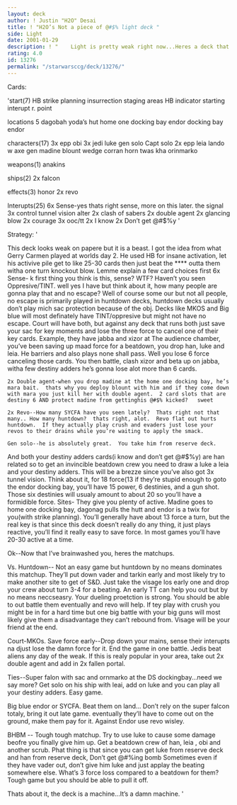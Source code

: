 ```yaml
---
layout: deck
author: ! Justin "H2O" Desai
title: ! "H2O’s Not a piece of @#$% light deck "
side: Light
date: 2001-01-29
description: ! "    Light is pretty weak right now...Heres a deck that isn’t totally @#$%."
rating: 4.0
id: 13276
permalink: "/starwarsccg/deck/13276/"
---
```

Cards: 

'start(7)
HB
strike planning
insurrection
staging areas
HB indicator
starting interupt
r. point

locations 5
dagobah
yoda’s hut
home one docking bay
endor docking bay
endor

characters(17)
3x epp obi
3x jedi luke
gen solo
Capt solo
2x epp leia
lando w axe
gen madine
blount
wedge
corran horn
twas kha
orinmarko

weapons(1)
anakins

ships(2)
2x falcon

effects(3)
honor
2x revo

Interupts(25)
6x Sense-yes thats right sense, more on this later.
the signal
3x control tunnel vision
alter
2x clash of sabers
2x double agent
2x glancing blow
2x courage
3x ooc/tt
2x I know
2x Don’t get @#$%y '

Strategy: '

This deck looks weak on papere but it is a beast.  I got the idea from what Gerry Carmen played at worlds day 2.  He used HB for insane activation, let his activive pile get to like 25-30 cards then just beat the **** outta them witha	one turn knockout blow.
     Lemme explain a few card choices first
6x Sense- k first thing you think is this, sense?  WTF?  Haven’t you seen Oppresive/TINT.	well yes I have but think about it, how many people are gonna play that and no escape?	Well of course some our but not all people, no escape is primarily played in huntdown decks, huntdown decks usually don’t play mich sac protection because of the obj.  Decks like MKOS and Big blue will most definately have TINT/oppresive but might not have no escape.  Court will have both, but against any deck that runs both just save your sac for key moments and lose the three force to cancel one of their key cards.
Example, they have jabba and xizor at The audience chamber, you’ve been saving up maad force for a beatdown, you drop han, luke and leia.	He barriers and also plays none shall pass.  Well you lose 6 force canceling those cards.  You then battle, clash xizor and beta up on jabba, witha few destiny adders he’s gonna lose alot more than 6 cards.

    2x Double agent-when you drop madine at the home one docking bay, he’s mara bait.  thats why you deploy blount with him and if they come down with mara you just kill her with double agent.  2 card slots that are destiny 6 AND protect madine from gettinghis @#$% kicked?	sweet

    2x Revo--How many SYCFA have you seen lately?  Thats right not that many.. How many huntdown?  thats right, alot.  Revo flat out hurts huntdown.  If they actually play crush and evaders just lose your revos to their drains while you’re waiting to apply the smack.

    Gen solo--he is absolutely great.  You take him from reserve deck.
And both your destiny adders cards(i know and don’t get @#$%y) are han related so to get an invincible beatdown crew you need to draw a luke a leia and your destiny adders.  This will be a brezze since you’ve also got 3x tunnel vision.  Think about it, for 18 force(13 if they’re stupid enough to goto the endor docking bay, you’ll have 15 power, 6 destinies, and a gun shot.  Those six destinies will usualy amount to about 20 so you’ll have a formidible force.
    Sites-  They give you plenty of active.  Madine goes to home one docking bay, dagonag pulls the hutt and endor is a twix for you(with strike planning).  You’ll generally have about 13 force a turn, but the real key is that since this deck doesn’t really do any thing, it just plays reactive, you’ll find it really easy to save force.  In most games you’ll have 20-30 active at a time.

Ok--Now that I’ve brainwashed you, heres the matchups.

Vs. Huntdown--
Not an easy game but huntdown by no means dominates this matchup.  They’ll put down vader and tarkin early and most likely try to make another site to get of S&D.  Just take the visage los early one and drop your crew about turn 3-4 for a beating.  An early TT can help you out but by no means neccseasry.  Your dueling proetction is strong.	You should be able to out battle them eventually and revo will help.  If tey play with crush you might be in for a hard time but one big battle with your big guns will most likely give them a disadvantage they can’t rebound from.  Visage will be your friend at the end.

Court-MKOs.
Save force early--Drop down your mains, sense their interupts na djust lose the damn force for it.  End the game in one battle.  Jedis beat aliens any day of the weak.  If this is realy popular in your area, take out 2x double agent and add in 2x fallen portal.

Ties--Super falon with sac and ornmarko at the DS dockingbay...need we say more?  Get solo on his ship with leai, add on luke and you can play all your destiny adders.  Easy game.

Big blue endor or SYCFA.  Beat them on land... Don’t rely on the super falcon totaly, bring it out late game.  eventually they’ll have to come out on the ground, make them pay for it.  Against Endor use revo wisley.

BHBM --
Tough tough matchup.  Try to use luke to cause some damage beofre you finally give him up.  Get a beatdown crew of han, leia , obi and another scrub.  Phat thing is that since you can get luke from reserve deck and han from reserve deck, Don’t get @#$%y is the @#$%ing bomb  Sometimes even if they have vader out, don’t give him luke and just applay the beating somewhere else.  What’s 3 force loss compared to a beatdown for them?  Tough game but you should be able to pull it off.

Thats about it, the deck is a machine...It’s a damn machine.
'
